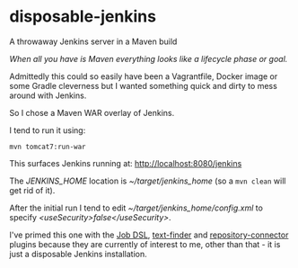 # disposable-jenkins
A throwaway Jenkins server in a Maven build

_When all you have is Maven everything looks like a lifecycle phase or goal._

Admittedly this could so easily have been a Vagrantfile, Docker image or some Gradle cleverness but I wanted something quick and dirty to mess around with Jenkins.

So I chose a Maven WAR overlay of Jenkins.

I tend to run it using:

`mvn tomcat7:run-war`

This surfaces Jenkins running at: [http://localhost:8080/jenkins](http://localhost:8080/jenkins)

The _JENKINS_HOME_ location is _~/target/jenkins_home_ (so a `mvn clean` will get rid of it).

After the initial run I tend to edit _~/target/jenkins_home/config.xml_ to specify _&lt;useSecurity>false&lt;/useSecurity>_.

I've primed this one with the [Job DSL](https://wiki.jenkins.io/display/JENKINS/Job+DSL+Plugin), [text-finder](https://wiki.jenkins.io/display/JENKINS/Text-finder+Plugin) and [repository-connector](https://wiki.jenkins.io/display/JENKINS/Repository+Connector+Plugin) plugins because they are currently of interest to me, other than that - it is just a disposable Jenkins installation.
